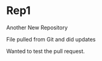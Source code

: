 # Rep1
Another New Repository

File pulled from Git and did updates

Wanted to test the pull request.
